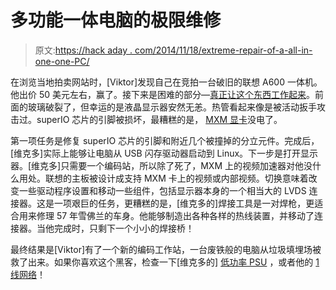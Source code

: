 # 多功能一体电脑的极限维修

> 原文:[https://hack aday . com/2014/11/18/extreme-repair-of-a-all-in-one-one-PC/](https://hackaday.com/2014/11/18/extreme-repair-of-an-all-in-one-pc/)

在浏览当地拍卖网站时，[Viktor]发现自己在竞拍一台破旧的联想 A600 一体机。他出价 50 美元左右，赢了。接下来是困难的部分—[真正让这个东西工作起来](http://www.karosium.com/2014/11/lenovo-ideacentre-a600-restoration-intro.html)。前面的玻璃破裂了，但幸运的是液晶显示器安然无恙。热管看起来像是被活动扳手攻击过。superIO 芯片的引脚被损坏，最糟糕的是， [MXM 显卡](http://en.wikipedia.org/wiki/Mobile_PCI_Express_Module)没电了。

第一项任务是修复 superIO 芯片的引脚和附近几个被撞掉的分立元件。完成后，[维克多]实际上能够让电脑从 USB 闪存驱动器启动到 Linux。下一步是打开显示器。[维克多]只需要一个编码站，所以除了死了，MXM 上的视频加速器对他没什么用处。联想的主板被设计成支持 MXM 卡上的视频或内部视频。切换意味着改变一些驱动程序设置和移动一些组件，包括显示器本身的一个相当大的 LVDS 连接器。这是一项艰巨的任务，更糟糕的是，[维克多的]焊接工具是一对焊枪，更适合用来修理 57 年雪佛兰的车身。他能够制造出各种各样的热线装置，并移动了连接器。当他完成时，只剩下一个小小的焊接桥！

最终结果是[Viktor]有了一个新的编码工作站，一台废铁般的电脑从垃圾填埋场被救了出来。如果你喜欢这个黑客，检查一下[维克多的] [低功率 PSU](http://hackaday.com/2011/03/23/diy-low-power-psu-for-home-server-use/) ，或者他的 [1 线网络](http://hackaday.com/2010/03/23/1-wire-lan-with-an-lcd/)！